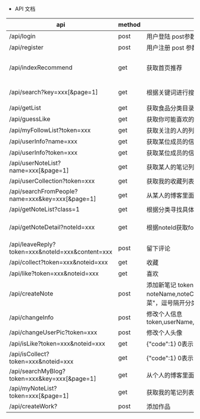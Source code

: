 * API 文档

| api  | method  | 说明  | 返回格式  |
|---|---|---|---|
|  /api/login | post  | 用户登陆 post参数{"name":"xxx","pass":"xxx"}  | {"code":0,"message":""} 0表示用户成功登陆,message中返回token,code 1 用户不存在 code 2密码有误 3表示输入为空 |
|  /api/register |  post | 用户注册 post 参数{"name":"xxx","pass":"xxx","email":"xxx"}  | {"code":0} 0表示注册成功 1 表示用户名已存在 2 邮箱已存在  |
|  /api/indexRecommend | get  | 获取首页推荐  | {"month":"六月","recommend":[{"foodTitle":"xxx","foodPic":"xxx(url)","foodDesc":"xxx"}...]},"hot":["foodTitle":"xxx","foodPic":"xxx(url)","foodDesc":"xxx","foodLikes":1,"foodCreateTime":"xxx","foodShare"分享的作品:"xxx","foodUrl":"xxx"}...]}|
|  /api/search?key=xxx[&page=1] | get  |  根据关键词进行搜索食品 | [{"foodTitle":"xxx","foodPic":"xxx(url)","foodDesc":"xxx","foodLikes":1,"foodCreateTime":"xxx","foodShare"分享的作品:"xxx","foodUrl":"xxx"}]  |
|  /api/getList | get  | 获取食品分类目录  | [{"id":"1","name":"家常菜"}...]  |
|  /api/guessLike | get  | 获取你可能喜欢的菜品  |  [{"foodTitle":"xxx","foodPic":"xxx(url)","foodDesc":"xxx","foodLikes":1,"foodCreateTime":"xxx","foodCollect":1,"noteId":12}...] |
|  /api/myFollowList?token=xxx | get  |  获取关注的人的列表 | [{"name":"xxx","icon":"xxx"}...]  |
|  /api/userInfo?name=xxx |  get |  获取某位成员的信息  | [{"userId":12,"userName":"xxx","sex":0,"introduction":"xxx","icon":"xxx"}]    |
   /api/userInfo?token=xxx |  get |  获取某位成员的信息  | [{"userId":12,"userName":"xxx","sex":0,"introduction":"xxx","icon":"xxx"}]    |
|  /api/userNoteList?name=xxx[&page=1] | get  | 获取某人的笔记列表  |  [{"foodTitle":"xxx","foodPic":"xxx(url)","foodDesc":"xxx","foodLikes":1,"foodCreateTime":"xxx","foodCollect":"1,"noteId":12}...] |
|  /api/userCollection?token=xxx | get  | 获取我的收藏列表  | [{"foodTitle":"xxx","foodPic":"xxx(url)","foodDesc":"xxx","foodLikes":1,"foodCreateTime":"xxx","foodCollect":2,"noteId":12}...]  |
| /api/searchFromPeople?name=xxx&key=xxx[&page=1]  | get  | 从某人的博客里面搜索  |  [{"foodTitle":"xxx","foodPic":"xxx(url)","foodDesc":"xxx","foodLikes":1,"foodCreateTime":"xxx","foodCollect":2,"noteId":12}...] |
| /api/getNoteList?class=1  | get  | 根据分类寻找具体的事物  |  [{"foodTitle":"xxx","foodPic":"xxx(url)","foodDesc":"xxx","foodLikes":1,"foodCreateTime":"xxx","foodCollect":2,"noteId":12}...] |
|  /api/getNoteDetail?noteId=xxx | get  | 根据noteId获取food的详情  | {"foodTitle":"xxx","foodPic":"xxx(url)","foodDesc":"xxx","foodLikes":1,"foodCreateTime":"xxx","workVOList":[{"userId":12,"picture":"xxx","desc":"xxx"}...],"noteId":12,"materialVOList":[{"name":"xxx","quantity":"xxx"}...],"stepVOList":[{"desc":"xxx","picUrl":"xxx"}...] ,"commentVOList":[{"userId":1,"time":"xxx","content":"xxx"}]|
|  /api/leaveReply?token=xxx&noteId=xxx&content=xxx | post  | 留下评论  | {"code":1} 0表示成功 1表示失败  |
|  /api/collect?token=xxx&noteid=xxx | get  | 收藏  | {"code":1} 0表示成功 1已有该收藏，取消收藏 2表示用户不存在  |
|/api/like?token=xxx&noteid=xxx | get  | 喜欢  | {"code":1} 0表示成功 1已有该喜欢，取消喜欢 2表示用户不存在  |
|/api/createNote | post  | 添加新笔记 token，noteName,noteCover,description,material,practice,tip,subtag(如"家常菜，下饭菜"，逗号隔开分类)  | {"code":1} 0表示成功 1表示子标签不在subtag范围之内 2表示用户不存在  |
|/api/changeInfo | post  | 修改个人信息 token,userName,address,sex,birthday,introduction,phoneNumber,userPwd,email  | {"code":1} 0表示成功 1表示修改的用户名已存在 2表示修改的邮箱已存在 3表示用户不存在  |
| /api/changeUserPic?token=xxx | post | 修改个人头像| {"code":1} 0表示成功 1表示失败  |
| /api/isLike?token=xxx&noteid=xxx |get|{"code":1} 0表示已经有喜欢 1表示还未喜欢 2表示用户不存在  |
| /api/isCollect?token=xxx&noteid=xxx |get|{"code":1} 0表示已经收藏 1表示还未收藏 2表示用户不存在  |
| /api/searchMyBlog?token=xxx&key=xxx[&page=1]  | get  | 从个人的博客里面搜索  |  [{"foodTitle":"xxx","foodPic":"xxx(url)","foodDesc":"xxx","foodLikes":1,"foodCreateTime":"xxx","foodCollect":2,"noteId":12}...] |
| /api/myNoteList?token=xxx[&page=1] | get  | 获取我的笔记列表  |  [{"foodTitle":"xxx","foodPic":"xxx(url)","foodDesc":"xxx","foodLikes":1,"foodCreateTime":"xxx","foodCollect":"1,"noteId":12}...] |
| /api/createWork? |post |添加作品 | token, noteid, picUrl, content{"code":1} 0表示成功 1表示失败 2表示用户不存在  |